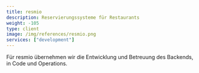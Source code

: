 ```yaml
---
title: resmio
description: Reservierungssysteme für Restaurants
weight: -105
type: client
image: /img/references/resmio.png
services: ["development"]
---
```


Für resmio übernehmen wir die Entwicklung und Betreuung des Backends, in Code
und Operations.
